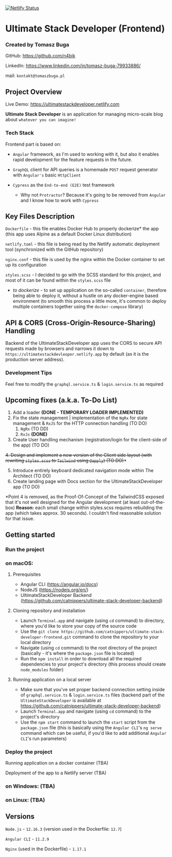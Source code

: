 [![Netlify Status](https://api.netlify.com/api/v1/badges/0526f760-0147-499b-b277-9d3c6b2fd32d/deploy-status)](https://app.netlify.com/sites/ultimatestackdeveloper/deploys)
# Ultimate Stack Developer (Frontend)
### Created by Tomasz Buga

GitHub: https://github.com/n4bik

LinkedIn: https://www.linkedin.com/in/tomasz-buga-79933886/

mail: `kontakt@tomaszbuga.pl`

## Project Overview
Live Demo: https://ultimatestackdeveloper.netlify.com

**Ultimate Stack Developer** is an application for managing micro-scale blog about `whatever you can imagine!`

### Tech Stack
Frontend part is based on:
- `Angular` framework, as I'm used to working with it, but also it
  enables rapid development for the feature requests in the future.

- `GraphQL` client for API queries is a homemade `POST` request generator with `Angular's` basic `HttpClient`

- `Cypress` as the `End-to-end (E2E)` test framework
    - Why not `Protractor`? Because it's going to be removed from `Angular` and I know how to work with `Cypress`

## Key Files Description
`Dockerfile` - this file enables Docker Hub to properly dockerize* the app
(this app uses Alpine as a default Docker Linux distribution)

`netlify.toml` - this file is being read by the Netlify automatic deployment tool
(synchronized with the GitHub repository)

`nginx.conf` - this file is used by the nginx within the Docker container to set up
its configuration

`styles.scss` - I decided to go with the SCSS standard for this project, and most of it
can be found within the `styles.scss` file

* *to dockerize* - to set up application on the so-called `container`, therefore being able to deploy it, without a
  hustle on any docker-engine based environment (to smooth this process a little more, it's common to deploy
  multiple containers together using the `docker-compose` library)

## API & CORS (Cross-Origin-Resource-Sharing) Handling

Backend of the UltimateStackDeveloper app uses the CORS to secure API requests made by browsers and narrows it down
to `https://ultimatestackdevleoper.netlify.app` by default (as it is the production server address).

### Development Tips
Feel free to modify the `graphql.service.ts` & `login.service.ts` as required

## Upcoming fixes (a.k.a. To-Do List)
1. Add a loader **(DONE - TEMPORARY LOADER IMPLEMENTED)**
2. Fix the state management | implementation of the `NgRx` for state
   management & `RxJS` for the HTTP connection handling (TO DO)
    1. `NgRx` (TO DD)
    2. `RxJs` **(DONE)**
3. Create User handling mechanism (registration/login for the client-side of the app) (TO DO)

~~4. Design and implement a new version of the Client side layout (with rewriting `styles.scss` to `Tailwind` using `@apply`) (TO DO)~~*

5. Introduce entirely keyboard dedicated navigation mode within The Architect (TO DO)
6. Create landing page with Docs section for the UltimateStackDeveloper app (TO DO)

*Point 4 is removed, as the Proof-Of-Concept of the TailwindCSS exposed that it's not well designed for the Angular development (at least out-of-the-box) **Reason:** each small change within styles.scss requires rebuilding the app (which takes approx. 30 seconds). I couldn't find reasonable solution for that issue.

## Getting started
### Run the project
### on macOS:
1. Prerequisites
    - Angular CLI (https://angular.io/docs)
    - NodeJS (https://nodejs.org/en/)
    - UltimateStackDeveloper Backend (https://github.com/catnippers/ultimate-stack-developer-backend)
    

2. Cloning repository and installation
    - Launch `Terminal.app` and navigate (using `cd` command) to directory, where you'd like to store your copy of the source code
    - Use the `git clone https://github.com/catnippers/ultimate-stack-developer-frontend.git` command to clone the repository to your local directory
    - Navigate (using `cd` command) to the root directory of the project (basically - it's where the `package.json` file is located)
    - Run the `npm install` in order to download all the required dependencies to your project's directory (this process should create `node_modules` folder)

3. Running application on a local server
    - Make sure that you've set proper backend connection setting inside of `graphql.service.ts` & `login.service.ts` files (backend part of the `UltimateStackDeveloper` is available at https://github.com/catnippers/ultimate-stack-developer-backend)
    - Launch `Terminal.app` and navigate (using `cd` command) to the project's directory
    - Use the `npm start` command to launch the `start` script from the `package.json` file (this is basically using the `Angular CLI`'s `ng serve` command which can be useful, if you'd like to add additional `Angular CLI`'s run parameters)

### Deploy the project
Running application on a docker container (TBA)

Deployment of the app to a Netlify server (TBA)

### on Windows: (TBA)
### on Linux: (TBA)
## Versions
`Node.js` - `12.16.3` (version used in the Dockerfile: `12.7`)

`Angular CLI` - `11.2.9`

`Nginx` (used in the Dockerfile) - `1.17.1`




